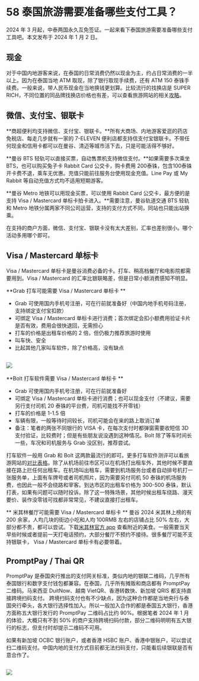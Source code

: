 # 58 泰国旅游需要准备哪些支付工具？


2024 年 3 月起，中泰两国永久互免签证。一起来看下泰国旅游需要准备哪些支付工具吧。本文发布于 2024 年 1 月 2 日。

<!-- more -->

## 现金
对于中国内地游客来说，在泰国的日常消费仍然以现金为主，约占日常消费的一半以上。因为在泰国当地 ATM 取现，除了银行取现手续费，还有 ATM 150 泰铢手续费。一般来说，带人民币现金在当地换钱更划算。比较流行的找换店是 SUPER RICH，不同位置的同品牌找换店价格也有差，可以查看旅游网站的相关[攻略]()。


## 微信、支付宝、银联卡
**商超便利均支持微信、支付宝、银联卡。**所有大商场、内地游客爱逛的药店免税店、每走几步就有一家的 7-ELEVEN 便利店都支持信支付宝银联卡。不带任何现金和信用卡都可以在曼谷、清迈等城市活下去，只是可能活得不够好。

**曼谷 BTS 轻轨可以直接买票，自动售票机支持微信支付。**如果需要多次乘坐 BTS，也可以购买兔子卡 Rabbit Card 公交卡，购卡费用 200泰铢，包含100泰铢开卡费不退，乘车无优惠。充值只能前往服务台使用现金充值。Line Pay 或 My  Rabbit 等自动充值方式均不适用短期游客。

**曼谷 Metro 地铁可以用现金买票，可以使用 Rabbit Card 公交卡，最方便的是支持 Visa / Mastercard 单标卡拍卡进入。**需要注意，曼谷轨道交通 BTS 轻轨 和 Metro 地铁分属两家不同公司运营，支持的支付方式不同，同站也只能出站换乘。

在支持的商户方面，微信、支付宝、银联卡没有太大差别，汇率也差别很小。哪个活动多用哪个即可。

## Visa / Mastercard 单标卡
Visa / Mastercard 单标卡是曼谷消费必备的卡。打车、稍高档餐厅和电影院都需要用到。Visa / Mastercard 的汇率比银联略差，但是日常小额消费感知不明显。

**Grab 打车可能需要 Visa / Mastercard 单标卡 **
- Grab 可使用国内手机号注册，可在行前就准备好（中国内地手机号码注册，支持绑定支付宝扣款）
- 可绑定 Visa / Mastercard 单标卡进行消费；首次绑定会扣小额费用验证卡片是否有效，费用会很快退回，无需担心
- 打车的价格是出租车价格的 2 倍，但仍极力推荐旅游时使用
- 叫车快、安全
- 比起其他几家叫车软件，除了价格高，没有缺点

![](https://static.shuziyimin.org/blog-58-1.png)
---- 

**Bolt 打车软件需要 Visa / Mastercard 单标卡 **
- Grab 可使用国内手机号注册，可在行前就准备好
- 可绑定 Visa / Mastercard 单标卡进行消费；也可以现金支付（不建议，需要另行支付司机 20 泰铢的平台费，司机可能找不开零钱）
- 打车的价格是 1-1.5 倍
- 车辆有限，一般等待时间较长，司机可能会在来的路上取消订单
- 备注：笔者的两张不同银行的 VISA 卡，在每次支付时都弹窗需要收短信 3D 支付验证，比较费时；但是有些朋友说没遇到这种情况。Bolt 除了等车时间长一些，车况和司机服务与 Grab 没区别，推荐尝试。

打车软件一般用 Grab 和 Bolt 这两款最流行的即可。更多打车软件测评可以看旅游网站的[对比表格](https://visionthai.net/article/9-thailand-ride-hailing-apps-comparison/)。除了从机场前往市区可以在机场打出租车外，其他时候不要直接在路上拦任何出租车。在机场叫出租车，需要到机场服务台或者自动排号机打一张服务单，上面有车牌号或者司机照片，因为需要另付司机 50 泰铢的机场服务费，也因此一般不会绕路和宰客。到达市区的出租车价格为 300-500 泰铢，默认打表，如果有问题可以随时投诉。除了这一特殊场景，其他时候出租车绕路、漫天要价、装作没零钱可找都非常常见，不建议直接打出租车。

** 米其林餐厅可能需要 Visa / Mastercard 单标卡 **
曼谷 2024 米其林上榜的有 200 余家，人均几块的街边小吃和人均 100RMB 左右的店铺占比 50% 左右，大部分都不贵，都可以尝试。下载[米其林官方 app](https://guide.michelin.com/th/en) 查看附近的美食。一般需要当天早些时候或者提前一天打电话预约，大部分餐厅不预约不接待。很多餐厅可能不支持银联卡， Visa / Mastercard 单标卡有必要带着。

## PromptPay / Thai QR
PromptPay 是泰国央行推出的支付网关标准，类似内地的银联二维码，几乎所有泰国银行和数字支付钱包都兼容。在泰国，几乎所有摊贩和商店都有 PromptPay 二维码。马来西亚  DuitNow、越南 VietQR、香港转数快、新加坡 QRIS 都支持直接跨境扫码支付。
跨境扫码支付也有不少缺点，因为这种合作都是当地央行与泰国央行牵头，各大银行选择性加入。所以一般加入合作的都是泰国五大银行，香港方面称五大银行发行的 PromptPay 二维码占比约 90%。根据笔者 2024 年 1 月的体验，大概只有不到 50% 的商户支持跨境扫码付款，部分二维码明明有五大银行的标志，但支付时却提示二维码不可用。

如果有新加坡 OCBC 银行账户，或者香港 HSBC 账户、香港中银账户，可以尝试扫二维码支付。中国内地的支付方式目前都无法扫码支付，只能看后续银联是否有意合作了。


![](https://static.shuziyimin.org/blog-58-2.png)
---- 
